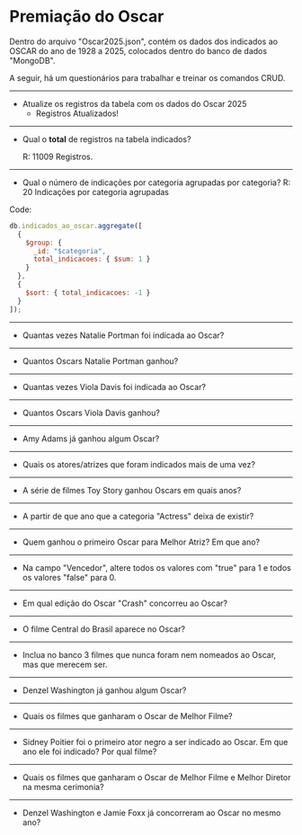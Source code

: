 # Premiação do Oscar
Dentro do arquivo "Oscar2025.json", contém os dados dos indicados ao OSCAR do ano de 1928 a 2025, colocados dentro do banco de dados "MongoDB".

A seguir, há um questionários para trabalhar e treinar os comandos CRUD.

--- 

* Atualize os registros da tabela com os dados do Oscar 2025
   - Registros Atualizados!

---

* Qual o **total** de registros na tabela indicados?

   R: 11009 Registros.

---

* Qual o número de indicações por categoria agrupadas por categoria?
 R: 20 Indicações por categoria agrupadas

Code:
```js
db.indicados_ao_oscar.aggregate([
  {
    $group: {
      _id: "$categoria",  
      total_indicacoes: { $sum: 1 }  
    }
  },
  {
    $sort: { total_indicacoes: -1 } 
  }
]);
```

---

* Quantas vezes Natalie Portman foi indicada ao Oscar?

---

* Quantos Oscars Natalie Portman ganhou?

---

* Quantas vezes Viola Davis foi indicada ao Oscar?

---

* Quantos Oscars Viola Davis ganhou?

---

* Amy Adams já ganhou algum Oscar?

---

* Quais os atores/atrizes que foram indicados mais de uma vez?

---

* A série de filmes Toy Story ganhou Oscars em quais anos?

---

* A partir de que ano que a categoria "Actress" deixa de existir? 

---

* Quem ganhou o primeiro Oscar para Melhor Atriz? Em que ano?

---

* Na campo "Vencedor", altere todos os valores com "true" para 1 e todos os valores "false" para 0.

---

* Em qual edição do Oscar "Crash" concorreu ao Oscar?

---

* O filme Central do Brasil aparece no Oscar?

---

* Inclua no banco 3 filmes que nunca foram nem nomeados ao Oscar, mas que merecem ser. 

---

* Denzel Washington já ganhou algum Oscar?

---

* Quais os filmes que ganharam o Oscar de Melhor Filme?

---

* Sidney Poitier foi o primeiro ator negro a ser indicado ao Oscar. Em que ano ele foi indicado? Por qual filme?

---

* Quais os filmes que ganharam o Oscar de Melhor Filme e Melhor Diretor na mesma cerimonia?

---

* Denzel Washington e Jamie Foxx já concorreram ao Oscar no mesmo ano?
